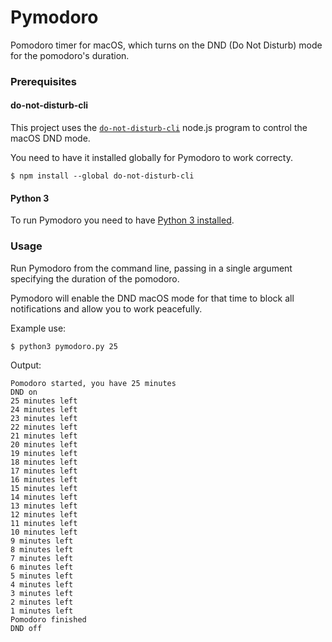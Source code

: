 # Pymodoro

Pomodoro timer for macOS, which turns on the DND (Do Not Disturb) mode for the pomodoro's duration.

### Prerequisites

#### do-not-disturb-cli

This project uses the [`do-not-disturb-cli`](https://github.com/sindresorhus/do-not-disturb-cli)
node.js program to control the macOS DND mode.

You need to have it installed globally for Pymodoro to work correcty.

```
$ npm install --global do-not-disturb-cli
```

#### Python 3

To run Pymodoro you need to have [Python 3 installed](https://www.python.org/downloads/).

### Usage

Run Pymodoro from the command line, passing in a single argument
specifying the duration of the pomodoro.

Pymodoro will enable the DND macOS mode for that time to block all
notifications and allow you to work peacefully.

Example use:
```
$ python3 pymodoro.py 25
```

Output:
```
Pomodoro started, you have 25 minutes
DND on
25 minutes left
24 minutes left
23 minutes left
22 minutes left
21 minutes left
20 minutes left
19 minutes left
18 minutes left
17 minutes left
16 minutes left
15 minutes left
14 minutes left
13 minutes left
12 minutes left
11 minutes left
10 minutes left
9 minutes left
8 minutes left
7 minutes left
6 minutes left
5 minutes left
4 minutes left
3 minutes left
2 minutes left
1 minutes left
Pomodoro finished
DND off
```

